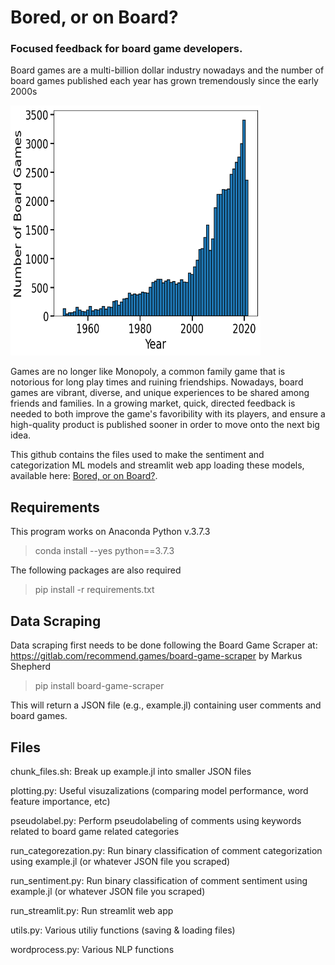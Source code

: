 # Bored, or on Board?
### Focused feedback for board game developers.

Board games are a multi-billion dollar industry nowadays and the number of board games published each year has grown tremendously since the early 2000s

<img src="./bg-per-year.png" width="400" height="400">

Games are no longer like Monopoly, a common family game that is notorious for long play times and ruining friendships. Nowadays, board games are vibrant, diverse, and unique experiences to be shared among friends and families. In a growing market, quick, directed feedback is needed to both improve the game's favoribility with its players, and ensure a high-quality product is published sooner in order to move onto the next big idea.

This github contains the files used to make the sentiment and categorization ML models and streamlit web app loading these models, available here: [Bored, or on Board?](http://bit.ly/boredboardsite). 

## Requirements
This program works on Anaconda Python v.3.7.3
> conda install --yes python==3.7.3

The following packages are also required

> pip install -r requirements.txt

## Data Scraping

Data scraping first needs to be done following the Board Game Scraper at: https://gitlab.com/recommend.games/board-game-scraper
by Markus Shepherd

> pip install board-game-scraper

This will return a JSON file (e.g., example.jl) containing user comments and board games. 

## Files 

chunk_files.sh: Break up example.jl into smaller JSON files 

plotting.py: Useful visuzalizations (comparing model performance, word feature importance, etc)

pseudolabel.py: Perform pseudolabeling of comments using keywords related to board game related categories

run_categorezation.py: Run binary classification of comment categorization using example.jl (or whatever JSON file you scraped)

run_sentiment.py: Run binary classification of comment sentiment using example.jl (or whatever JSON file you scraped)

run_streamlit.py: Run streamlit web app

utils.py: Various utiliy functions (saving & loading files)

wordprocess.py: Various NLP functions

